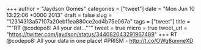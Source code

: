 
+++
author = "Jaydson Gomes"
categories = ["tweet"]
date = "Mon Jun 10 13:22:06 +0000 2013"
draft = false
slug = "12314313a57107a20ebf1ea880ce2cd4b75e067a"
tags = ["tweet"]
title = """RT @codepo8: All your dat..."""
tweet = true
micro = true
tweet_url = "https://twitter.com/jaydson/status/344082043291967489"
+++
RT @codepo8: All your data in one place! #PRISM - http://t.co/OWg8umneXD
